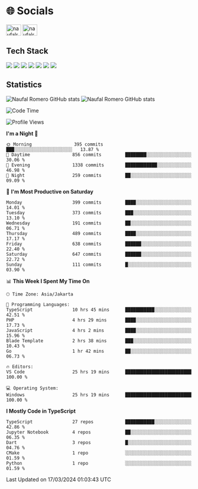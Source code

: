 <h1 align="">🌐 Socials</h1>
<p align="left">
<a href="https://linkedin.com/in/naufal-romero-putra-pratama-9ab816177/" target="blank"><img align="center" src="https://raw.githubusercontent.com/rahuldkjain/github-profile-readme-generator/master/src/images/icons/Social/linked-in-alt.svg" alt="naufalromero" height="30" width="40" /></a>
<a href="https://instagram.com/naufalromero" target="blank"><img align="center" src="https://raw.githubusercontent.com/rahuldkjain/github-profile-readme-generator/master/src/images/icons/Social/instagram.svg" alt="naufalromero" height="30" width="40" /></a>
</p>


<h2 align="">Tech Stack</h2>
<div align="">
  <img src="https://img.shields.io/badge/next.js-000000?style=for-the-badge&logo=nextdotjs&logoColor=white"/>
 <img src="https://img.shields.io/badge/typescript-%23007ACC.svg?style=for-the-badge&logo=typescript&logoColor=white"/>
 <img src="https://img.shields.io/badge/react-%2320232a.svg?style=for-the-badge&logo=react&logoColor=%2361DAFB"/>
 <img src="https://img.shields.io/badge/tailwindcss-%2338B2AC.svg?style=for-the-badge&logo=tailwind-css&logoColor=white"/>
 <img src="https://img.shields.io/badge/Prisma-3982CE?style=for-the-badge&logo=Prisma&logoColor=white"/>
 <img src="https://img.shields.io/badge/javascript-%23323330.svg?style=for-the-badge&logo=javascript&logoColor=%23F7DF1E"/>
 <img src="https://img.shields.io/badge/java-%23ED8B00.svg?style=for-the-badge&logo=openjdk&logoColor=white"/>
</div>


<h2 align="">Statistics</h2>
<div align="">
<img src="https://github-readme-stats-xi-nine-74.vercel.app/api?username=romves&show_icons=true&theme=tokyonight&include_all_commits=true&count_private=true" alt="Naufal Romero GitHub stats"/>
<img src="https://github-readme-stats-xi-nine-74.vercel.app/api/top-langs/?username=romves&theme=tokyonight&hide_border=false&include_all_commits=true&count_private=true&layout=compact" alt="Naufal Romero GitHub stats"/>
</div>

<!--START_SECTION:waka-->
![Code Time](http://img.shields.io/badge/Code%20Time-859%20hrs%203%20mins-blue)

![Profile Views](http://img.shields.io/badge/Profile%20Views-15-blue)

**I'm a Night 🦉** 

```text
🌞 Morning                395 commits         ███░░░░░░░░░░░░░░░░░░░░░░   13.87 % 
🌆 Daytime                856 commits         ████████░░░░░░░░░░░░░░░░░   30.06 % 
🌃 Evening                1338 commits        ████████████░░░░░░░░░░░░░   46.98 % 
🌙 Night                  259 commits         ██░░░░░░░░░░░░░░░░░░░░░░░   09.09 % 
```
📅 **I'm Most Productive on Saturday** 

```text
Monday                   399 commits         ████░░░░░░░░░░░░░░░░░░░░░   14.01 % 
Tuesday                  373 commits         ███░░░░░░░░░░░░░░░░░░░░░░   13.10 % 
Wednesday                191 commits         ██░░░░░░░░░░░░░░░░░░░░░░░   06.71 % 
Thursday                 489 commits         ████░░░░░░░░░░░░░░░░░░░░░   17.17 % 
Friday                   638 commits         ██████░░░░░░░░░░░░░░░░░░░   22.40 % 
Saturday                 647 commits         ██████░░░░░░░░░░░░░░░░░░░   22.72 % 
Sunday                   111 commits         █░░░░░░░░░░░░░░░░░░░░░░░░   03.90 % 
```


📊 **This Week I Spent My Time On** 

```text
🕑︎ Time Zone: Asia/Jakarta

💬 Programming Languages: 
TypeScript               10 hrs 45 mins      ███████████░░░░░░░░░░░░░░   42.51 % 
PHP                      4 hrs 29 mins       ████░░░░░░░░░░░░░░░░░░░░░   17.73 % 
JavaScript               4 hrs 2 mins        ████░░░░░░░░░░░░░░░░░░░░░   15.96 % 
Blade Template           2 hrs 38 mins       ███░░░░░░░░░░░░░░░░░░░░░░   10.43 % 
Go                       1 hr 42 mins        ██░░░░░░░░░░░░░░░░░░░░░░░   06.73 % 

🔥 Editors: 
VS Code                  25 hrs 19 mins      █████████████████████████   100.00 % 

💻 Operating System: 
Windows                  25 hrs 19 mins      █████████████████████████   100.00 % 
```

**I Mostly Code in TypeScript** 

```text
TypeScript               27 repos            ███████████░░░░░░░░░░░░░░   42.86 % 
Jupyter Notebook         4 repos             ██░░░░░░░░░░░░░░░░░░░░░░░   06.35 % 
Dart                     3 repos             █░░░░░░░░░░░░░░░░░░░░░░░░   04.76 % 
CMake                    1 repo              ░░░░░░░░░░░░░░░░░░░░░░░░░   01.59 % 
Python                   1 repo              ░░░░░░░░░░░░░░░░░░░░░░░░░   01.59 % 
```




 Last Updated on 17/03/2024 01:03:43 UTC
<!--END_SECTION:waka-->
